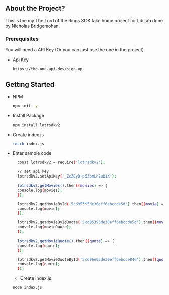 ## About the Project?

This is the my The Lord of the Rings SDK take home project for LibLab done by Nicholas Bridgemohan.

### Prerequisites

You will need a API Key (Or you can just use the one in the project)

- Api Key
  ```sh
  https://the-one-api.dev/sign-up
  ```

## Getting Started

- NPM

  ```sh
  npm init -y
  ```

- Install Package

  ```sh
  npm install lotrsdkv2
  ```

- Create index.js

  ```sh
  touch index.js
  ```

- Enter sample code

  ```sh
    const lotrsdkv2 = require('lotrsdkv2');

    // set api key
    lotrsdkv2.setApiKey('_ZcZ8yD-p5ZomLh2uB1X');

    lotrsdkv2.getMovies().then((movies) => {
    console.log(movies);
    });

    lotrsdkv2.getMovieById('5cd95395de30eff6ebccde5d').then((movie) => {
    console.log(movie);
    });

    lotrsdkv2.getMovieByIdQuote('5cd95395de30eff6ebccde5d').then((movieQuote) => {
    console.log(movieQuote);
    });

    lotrsdkv2.getMovieQuote().then((quote) => {
    console.log(quote);
    });

    lotrsdkv2.getMovieQuoteById('5cd96e05de30eff6ebcce846').then((quote) => {
    console.log(quote);
    });

  ```

  - Create index.js

  ```sh
  node index.js
  ```
